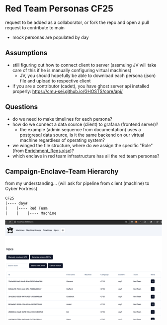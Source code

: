 # Red Team Personas CF25

request to be added as a collaborator, or fork the repo and open a pull request to contribute to main

- mock personas are populated by day

## Assumptions

- still figuring out how to connect client to server (assmuing JV will take care of this if he is manually configuring virtual machines)
    - JV, you should hopefully be able to download each persona (json) file and upload to respective client
- if you are a contributor (cadet), you have ghost server api installed properly: https://cmu-sei.github.io/GHOSTS/core/api/

## Questions

- do we need to make timelines for each persona?
- how do we connect a data source (client) to grafana (frontend server)?
    - the example (admin sequence from documentation) uses a postgresql data source, is it the same backend on our virtual machine regardless of operating system?
- we winged the file structure, where do we assign the specific "Role" (from [Enrichment_Reqs.xlsx](docs/Enrichment_Reqs.xlsx))?
- which enclave in red team infrastructure has all the red team personas?

## Campaign-Enclave-Team Hierarchy

from my understanding... (will ask for pipeline from client (machine) to Cyber Fortress)
```text
CF25
|---- day#
|    |---- Red Team
|    |    |---- Machine
```

![Localhost8080 NPC Previews](docs/localhost8080%20preview.png)